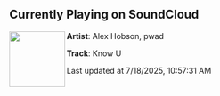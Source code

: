 ## Currently Playing on SoundCloud

[<img align="left" width="100" src="https://i1.sndcdn.com/artworks-K4Rw3pPQFig4qadp-fDhPaA-t500x500.jpg">](https://soundcloud.com/alexhobson/know-u)

**Artist**: Alex Hobson, pwad 

**Track**: Know U

Last updated at 7/18/2025, 10:57:31 AM
